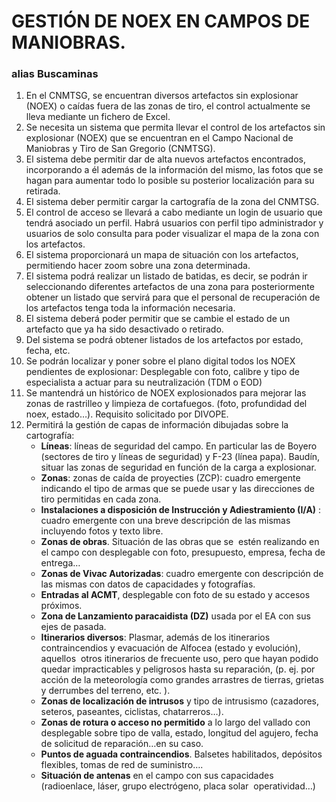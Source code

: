# GESTIÓN DE NOEX EN CAMPOS DE MANIOBRAS.
### alias Buscaminas 
1. En el CNMTSG, se encuentran diversos artefactos sin explosionar (NOEX) o caídas fuera de las zonas de tiro, el control actualmente se lleva mediante un fichero de Excel.
1. Se necesita un sistema que permita llevar el control de los artefactos sin explosionar (NOEX) que se encuentran en el Campo Nacional de Maniobras y Tiro de San Gregorio (CNMTSG).
1. El sistema debe permitir dar de alta nuevos artefactos encontrados, incorporando a él además de la información del mismo, las fotos que se hagan para aumentar todo lo posible su posterior localización para su retirada.
1. El sistema deber permitir cargar la cartografía de la zona del CNMTSG.
1. El control de acceso se llevará a cabo mediante un login de usuario que tendrá asociado un perfil. Habrá usuarios con perfil tipo administrador y usuarios de solo consulta para poder visualizar el mapa de la zona con los artefactos.
1. El sistema proporcionará un mapa de situación con los artefactos, permitiendo hacer zoom sobre una zona determinada.
1. El sistema podrá realizar un listado de batidas, es decir, se podrán ir seleccionando diferentes artefactos de una zona para posteriormente obtener un listado que servirá para que el personal de recuperación de los artefactos tenga toda la información necesaria.
1. El sistema deberá poder permitir que se cambie el estado de un artefacto que ya ha sido desactivado o retirado.
1. Del sistema se podrá obtener listados de los artefactos por estado, fecha, etc.
1. Se podrán localizar y poner sobre el plano digital todos los NOEX pendientes de explosionar: Desplegable con foto, calibre y tipo de especialista a actuar para su neutralización (TDM o EOD)
1. Se mantendrá un histórico de NOEX explosionados para mejorar las zonas de rastrilleo y limpieza de cortafuegos. (foto, profundidad del noex, estado…). Requisito solicitado por DIVOPE.
1. Permitirá la gestión de capas de información dibujadas sobre la cartografía:
    * **Líneas**: líneas de seguridad del campo. En particular las de Boyero (sectores de tiro y líneas de seguridad) y F-23 (línea papa). Baudín, situar las zonas de seguridad en función de la carga a explosionar.
    * **Zonas**: zonas de caída de proyecties (ZCP): cuadro emergente indicando el tipo de armas que se puede usar y las direcciones de tiro permitidas en cada zona.
    * **Instalaciones a disposición de Instrucción y Adiestramiento (I/A)** : cuadro emergente con una breve descripción de las mismas incluyendo fotos y texto libre.
    * **Zonas de obras**. Situación de las obras que se  estén realizando en el campo con desplegable con foto, presupuesto, empresa, fecha de entrega…
    * **Zonas de Vivac Autorizadas**: cuadro emergente con descripción de las mismas con datos de capacidades y fotografías.
    * **Entradas al ACMT**, desplegable con foto de su estado y accesos próximos.
    * **Zona de Lanzamiento paracaidista (DZ)** usada por el EA con sus ejes de pasada.
    * **Itinerarios diversos**: Plasmar, además de los itinerarios contraincendios y evacuación de Alfocea (estado y evolución), aquellos  otros itinerarios de frecuente uso, pero que hayan podido quedar impracticables y peligrosos hasta su reparación, (p. ej. por acción de la meteorología como grandes arrastres de tierras, grietas y derrumbes del terreno, etc. ).
    * **Zonas de localización de intrusos** y tipo de intrusismo (cazadores, seteros, paseantes, ciclistas, chatarreros…).
    * **Zonas de rotura o acceso no permitido** a lo largo del vallado con desplegable sobre tipo de valla, estado, longitud del agujero, fecha de solicitud de reparación…en su caso.
    * **Puntos de aguada contraincendios**. Balsetes habilitados, depósitos flexibles, tomas de red de suministro….
    * **Situación de antenas** en el campo con sus capacidades (radioenlace, láser, grupo electrógeno, placa solar  operatividad…)
